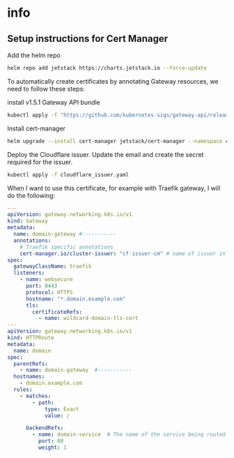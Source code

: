# info

## Setup instructions for Cert Manager

Add the helm repo
```bash
helm repo add jetstack https://charts.jetstack.io --force-update
```

To automatically create certificates by annotating Gateway resources, we need to follow these steps:

install v1.5.1 Gateway API bundle

```bash
kubectl apply -f "https://github.com/kubernetes-sigs/gateway-api/releases/download/v1.3.0/standard-install.yaml"
```

Install cert-manager
```bash
helm upgrade --install cert-manager jetstack/cert-manager --namespace cert-manager --create-namespace --version v1.17.2 --values values.yaml
```

Deploy the Cloudflare issuer. Update the email and create the secret required for the issuer.

```bash
kubectl apply -f cloudflare_issuer.yaml
```

When I want to use this certificate, for example with Traefik gateway, I will do the following:
```yaml
---
apiVersion: gateway.networking.k8s.io/v1
kind: Gateway
metadata:
  name: domain-gateway #-----------
  annotations:
    # Traefik specific annotations
    cert-manager.io/cluster-issuer: "cf-issuer-cm" # name of issuer in cloudflare_issuer.yaml
spec:
  gatewayClassName: traefik
  listeners:
    - name: websecure
      port: 8443
      protocol: HTTPS
      hostname: "*.domain.example.com"
      tls:
        certificateRefs:
          - name: wildcard-domain-tls-cert  
---
apiVersion: gateway.networking.k8s.io/v1
kind: HTTPRoute
metadata:
  name: domain
spec:
  parentRefs:
    - name: domain-gateway  #-----------
  hostnames:
    - domain.example.com
  rules:
    - matches:
        - path:
            type: Exact
            value: /

      backendRefs:
        - name: domain-service  # The name of the service being routed to
          port: 80
          weight: 1
```